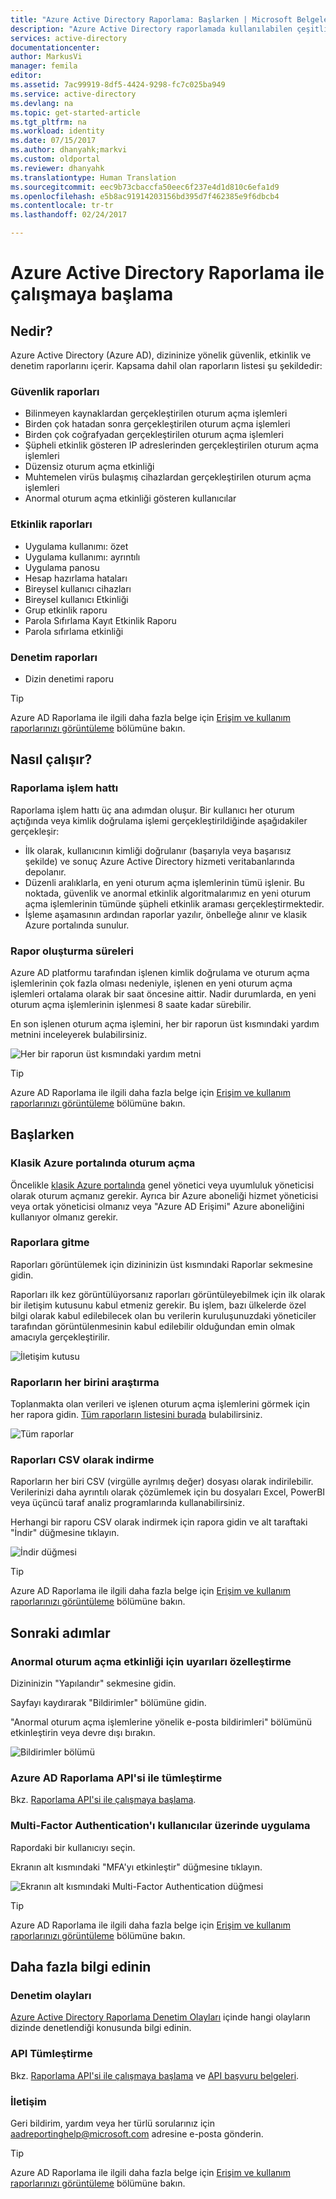 ```yaml
---
title: "Azure Active Directory Raporlama: Başlarken | Microsoft Belgeleri"
description: "Azure Active Directory raporlamada kullanılabilen çeşitli raporları listeler"
services: active-directory
documentationcenter: 
author: MarkusVi
manager: femila
editor: 
ms.assetid: 7ac99919-8df5-4424-9298-fc7c025ba949
ms.service: active-directory
ms.devlang: na
ms.topic: get-started-article
ms.tgt_pltfrm: na
ms.workload: identity
ms.date: 07/15/2017
ms.author: dhanyahk;markvi
ms.custom: oldportal
ms.reviewer: dhanyahk
ms.translationtype: Human Translation
ms.sourcegitcommit: eec9b73cbaccfa50eec6f237e4d1d810c6efa1d9
ms.openlocfilehash: e5b8ac91914203156bd395d7f462385e9f6dbcb4
ms.contentlocale: tr-tr
ms.lasthandoff: 02/24/2017

---
```

# Azure Active Directory Raporlama ile çalışmaya başlama
<a id="getting-started-with-azure-active-directory-reporting" class="xliff"></a>
## Nedir?
<a id="what-it-is" class="xliff"></a>
Azure Active Directory (Azure AD), dizininize yönelik güvenlik, etkinlik ve denetim raporlarını içerir. Kapsama dahil olan raporların listesi şu şekildedir:

### Güvenlik raporları
<a id="security-reports" class="xliff"></a>
* Bilinmeyen kaynaklardan gerçekleştirilen oturum açma işlemleri
* Birden çok hatadan sonra gerçekleştirilen oturum açma işlemleri
* Birden çok coğrafyadan gerçekleştirilen oturum açma işlemleri
* Şüpheli etkinlik gösteren IP adreslerinden gerçekleştirilen oturum açma işlemleri
* Düzensiz oturum açma etkinliği
* Muhtemelen virüs bulaşmış cihazlardan gerçekleştirilen oturum açma işlemleri
* Anormal oturum açma etkinliği gösteren kullanıcılar

### Etkinlik raporları
<a id="activity-reports" class="xliff"></a>
* Uygulama kullanımı: özet
* Uygulama kullanımı: ayrıntılı
* Uygulama panosu
* Hesap hazırlama hataları
* Bireysel kullanıcı cihazları
* Bireysel kullanıcı Etkinliği
* Grup etkinlik raporu
* Parola Sıfırlama Kayıt Etkinlik Raporu
* Parola sıfırlama etkinliği

### Denetim raporları
<a id="audit-reports" class="xliff"></a>
* Dizin denetimi raporu

> [!TIP]
> Azure AD Raporlama ile ilgili daha fazla belge için [Erişim ve kullanım raporlarınızı görüntüleme](active-directory-view-access-usage-reports.md) bölümüne bakın.
> 
> 

## Nasıl çalışır?
<a id="how-it-works" class="xliff"></a>
### Raporlama işlem hattı
<a id="reporting-pipeline" class="xliff"></a>
Raporlama işlem hattı üç ana adımdan oluşur. Bir kullanıcı her oturum açtığında veya kimlik doğrulama işlemi gerçekleştirildiğinde aşağıdakiler gerçekleşir:

* İlk olarak, kullanıcının kimliği doğrulanır (başarıyla veya başarısız şekilde) ve sonuç Azure Active Directory hizmeti veritabanlarında depolanır.
* Düzenli aralıklarla, en yeni oturum açma işlemlerinin tümü işlenir. Bu noktada, güvenlik ve anormal etkinlik algoritmalarımız en yeni oturum açma işlemlerinin tümünde şüpheli etkinlik araması gerçekleştirmektedir.
* İşleme aşamasının ardından raporlar yazılır, önbelleğe alınır ve klasik Azure portalında sunulur.

### Rapor oluşturma süreleri
<a id="report-generation-times" class="xliff"></a>
Azure AD platformu tarafından işlenen kimlik doğrulama ve oturum açma işlemlerinin çok fazla olması nedeniyle, işlenen en yeni oturum açma işlemleri ortalama olarak bir saat öncesine aittir. Nadir durumlarda, en yeni oturum açma işlemlerinin işlenmesi 8 saate kadar sürebilir.

En son işlenen oturum açma işlemini, her bir raporun üst kısmındaki yardım metnini inceleyerek bulabilirsiniz.

![Her bir raporun üst kısmındaki yardım metni](./media/active-directory-reporting-getting-started/reportingWatermark.PNG)

> [!TIP]
> Azure AD Raporlama ile ilgili daha fazla belge için [Erişim ve kullanım raporlarınızı görüntüleme](active-directory-view-access-usage-reports.md) bölümüne bakın.
> 
> 

## Başlarken
<a id="getting-started" class="xliff"></a>
### Klasik Azure portalında oturum açma
<a id="sign-into-the-azure-classic-portal" class="xliff"></a>
Öncelikle [klasik Azure portalında](https://manage.windowsazure.com) genel yönetici veya uyumluluk yöneticisi olarak oturum açmanız gerekir. Ayrıca bir Azure aboneliği hizmet yöneticisi veya ortak yöneticisi olmanız veya "Azure AD Erişimi" Azure aboneliğini kullanıyor olmanız gerekir.

### Raporlara gitme
<a id="navigate-to-reports" class="xliff"></a>
Raporları görüntülemek için dizininizin üst kısmındaki Raporlar sekmesine gidin.

Raporları ilk kez görüntülüyorsanız raporları görüntüleyebilmek için ilk olarak bir iletişim kutusunu kabul etmeniz gerekir. Bu işlem, bazı ülkelerde özel bilgi olarak kabul edilebilecek olan bu verilerin kuruluşunuzdaki yöneticiler tarafından görüntülenmesinin kabul edilebilir olduğundan emin olmak amacıyla gerçekleştirilir.

![İletişim kutusu](./media/active-directory-reporting-getting-started/dialogBox.png)

### Raporların her birini araştırma
<a id="explore-each-report" class="xliff"></a>
Toplanmakta olan verileri ve işlenen oturum açma işlemlerini görmek için her rapora gidin. [Tüm raporların listesini burada](active-directory-reporting-guide.md) bulabilirsiniz.

![Tüm raporlar](./media/active-directory-reporting-getting-started/reportsMain.png)

### Raporları CSV olarak indirme
<a id="download-the-reports-as-csv" class="xliff"></a>
Raporların her biri CSV (virgülle ayrılmış değer) dosyası olarak indirilebilir. Verilerinizi daha ayrıntılı olarak çözümlemek için bu dosyaları Excel, PowerBI veya üçüncü taraf analiz programlarında kullanabilirsiniz.

Herhangi bir raporu CSV olarak indirmek için rapora gidin ve alt taraftaki "İndir" düğmesine tıklayın.

![İndir düğmesi](./media/active-directory-reporting-getting-started/downloadButton.png)

> [!TIP]
> Azure AD Raporlama ile ilgili daha fazla belge için [Erişim ve kullanım raporlarınızı görüntüleme](active-directory-view-access-usage-reports.md) bölümüne bakın.
> 
> 

## Sonraki adımlar
<a id="next-steps" class="xliff"></a>
### Anormal oturum açma etkinliği için uyarıları özelleştirme
<a id="customize-alerts-for-anomalous-sign-in-activity" class="xliff"></a>
Dizininizin "Yapılandır" sekmesine gidin.

Sayfayı kaydırarak "Bildirimler" bölümüne gidin.

"Anormal oturum açma işlemlerine yönelik e-posta bildirimleri" bölümünü etkinleştirin veya devre dışı bırakın.

![Bildirimler bölümü](./media/active-directory-reporting-getting-started/notificationsSection.png)

### Azure AD Raporlama API'si ile tümleştirme
<a id="integrate-with-the-azure-ad-reporting-api" class="xliff"></a>
Bkz. [Raporlama API'si ile çalışmaya başlama](active-directory-reporting-api-getting-started.md).

### Multi-Factor Authentication'ı kullanıcılar üzerinde uygulama
<a id="engage-multi-factor-authentication-on-users" class="xliff"></a>
Rapordaki bir kullanıcıyı seçin.

Ekranın alt kısmındaki "MFA'yı etkinleştir" düğmesine tıklayın.

![Ekranın alt kısmındaki Multi-Factor Authentication düğmesi](./media/active-directory-reporting-getting-started/mfaButton.png)

> [!TIP]
> Azure AD Raporlama ile ilgili daha fazla belge için [Erişim ve kullanım raporlarınızı görüntüleme](active-directory-view-access-usage-reports.md) bölümüne bakın.
> 
> 

## Daha fazla bilgi edinin
<a id="learn-more" class="xliff"></a>
### Denetim olayları
<a id="audit-events" class="xliff"></a>
[Azure Active Directory Raporlama Denetim Olayları](active-directory-reporting-audit-events.md) içinde hangi olayların dizinde denetlendiği konusunda bilgi edinin.

### API Tümleştirme
<a id="api-integration" class="xliff"></a>
Bkz. [Raporlama API'si ile çalışmaya başlama](active-directory-reporting-api-getting-started.md) ve [API başvuru belgeleri](https://msdn.microsoft.com/library/azure/mt126081.aspx).

### İletişim
<a id="get-in-touch" class="xliff"></a>
Geri bildirim, yardım veya her türlü sorularınız için [aadreportinghelp@microsoft.com](mailto:aadreportinghelp@microsoft.com) adresine e-posta gönderin.

> [!TIP]
> Azure AD Raporlama ile ilgili daha fazla belge için [Erişim ve kullanım raporlarınızı görüntüleme](active-directory-view-access-usage-reports.md) bölümüne bakın.
> 
> 


